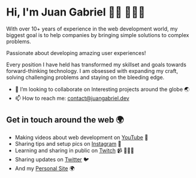# Hi, I'm Juan Gabriel 👋🏽 👨🏽‍💻

With over 10+ years of experience in the web development world, my biggest goal is to help companies by bringing 
simple solutions to complex problems.

Passionate about developing amazing user experiences!

Every position I have held has transformed my skillset and goals towards forward-thinking technology.
I am obsessed with expanding my craft, solving challenging problems and staying on the bleeding edge.

- 👯 I’m looking to collaborate on Interesting projects around the globe 🌏
- 📫 How to reach me: [contact@juangabriel.dev](mailto:contact@juangabriel.dev)

## Get in touch around the web 🌍
- Making videos about web development on [YouTube](https://www.youtube.com/channel/UCi0J3yA3m5CuyR8E-0SE23w) 📼
- Sharing tips and setup pics on [Instagram](https://instagram.com/juangabrielrc) 📸
- Learning and sharing in public on [Twitch](https://twitch.tv/juangabrielr4) 📹 👨🏽‍💻
- Sharing updates on [Twitter](https://twitter.com/juangabrielr4) 🐦
- And my [Personal Site](https://juangabriel.dev) 🌍
